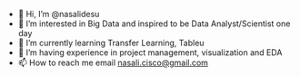 - 👋 Hi, I’m @nasalidesu
- 👀 I’m interested in Big Data and inspired to be Data Analyst/Scientist one day
- 🌱 I’m currently learning Transfer Learning, Tableu
- 💞️ I’m having experience in project management, visualization and EDA 
- 📫 How to reach me email nasali.cisco@gmail.com

<!---
nasalidesu/nasalidesu is a ✨ special ✨ repository because its `README.md` (this file) appears on your GitHub profile.
You can click the Preview link to take a look at your changes.
--->
